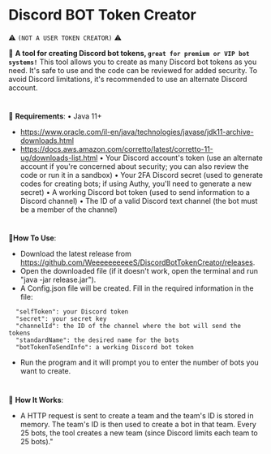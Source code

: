 # Discord BOT Token Creator
⚠️ `(NOT A USER TOKEN CREATOR)` ⚠️

🔹 **A tool for creating Discord bot tokens, `great for premium or VIP bot systems!`**
This tool allows you to create as many Discord bot tokens as you need. It's safe to use and the code can be reviewed for added security. To avoid Discord limitations, it's recommended to use an alternate Discord account.

#

🔹 **Requirements**:
• Java 11+
- https://www.oracle.com/il-en/java/technologies/javase/jdk11-archive-downloads.html
- https://docs.aws.amazon.com/corretto/latest/corretto-11-ug/downloads-list.html
• Your Discord account's token (use an alternate account if you're concerned about security; you can also review the code or run it in a sandbox) 
• Your 2FA Discord secret (used to generate codes for creating bots; if using Authy, you'll need to generate a new secret)
• A working Discord bot token (used to send information to a Discord channel)
• The ID of a valid Discord text channel (the bot must be a member of the channel)

#

🔹**How To Use**:
- Download the latest release from https://github.com/WeeeeeeeeeeS/DiscordBotTokenCreator/releases.
- Open the downloaded file (if it doesn't work, open the terminal and run "java -jar release.jar").
- A Config.json file will be created. Fill in the required information in the file:
```
  "selfToken": your Discord token
  "secret": your secret key
  "channelId": the ID of the channel where the bot will send the tokens
  "standardName": the desired name for the bots
  "botTokenToSendInfo": a working Discord bot token
  ```
- Run the program and it will prompt you to enter the number of bots you want to create.

#

🔹 **How It Works**:
- A HTTP request is sent to create a team and the team's ID is stored in memory. The team's ID is then used to create a bot in that team. Every 25 bots, the tool creates a new team (since Discord limits each team to 25 bots)."

#
